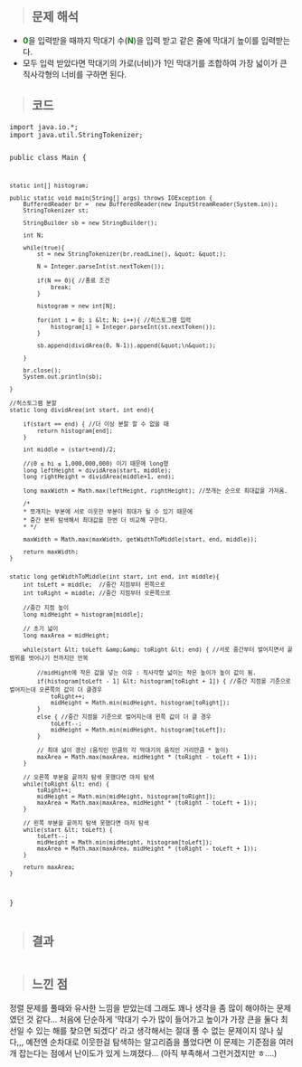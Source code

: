 <p><img alt="" src="https://velog.velcdn.com/images/gayeong39/post/f6695b5c-8abc-4fa9-8c15-6888e735f028/image.png" /></p>
<blockquote>
<h2 id="문제-해석">문제 해석</h2>
</blockquote>
<ul>
<li><span style="color: green;"><strong>0</strong></span>을 입력받을 때까지 막대기 수(<span style="color: green;"><strong>N</strong></span>)을 입력 받고 같은 줄에 막대기 높이를 입력받는다. </li>
<li>모두 입력 받았다면 막대기의 가로(너비)가 1인 막대기를 조합하여 가장 넓이가 큰 직사각형의 너비를 구하면 된다.
<img alt="" src="https://velog.velcdn.com/images/gayeong39/post/f224fb76-c2ef-49cd-9ddb-2d4fb7017719/image.png" />
<img alt="" src="https://velog.velcdn.com/images/gayeong39/post/91e9c40b-b434-4ad6-aa24-d09a34b9cd93/image.png" /></li>
</ul>
<blockquote>
<h2 id="코드">코드</h2>
</blockquote>
<pre><code class="language-java">import java.io.*;
import java.util.StringTokenizer;

public class Main {

    static int[] histogram;

    public static void main(String[] args) throws IOException {
        BufferedReader br =  new BufferedReader(new InputStreamReader(System.in));
        StringTokenizer st;

        StringBuilder sb = new StringBuilder();

        int N;

        while(true){
            st = new StringTokenizer(br.readLine(), &quot; &quot;);

            N = Integer.parseInt(st.nextToken());

            if(N == 0){ //종료 조건
                break;
            }

            histogram = new int[N];

            for(int i = 0; i &lt; N; i++){ //히스토그램 입력
                histogram[i] = Integer.parseInt(st.nextToken());
            }

            sb.append(dividArea(0, N-1)).append(&quot;\n&quot;);

        }

        br.close();
        System.out.println(sb);

    }

    //히스토그램 분할
    static long dividArea(int start, int end){

        if(start == end) { //더 이상 분할 할 수 없을 때
            return histogram[end];
        }

        int middle = (start+end)/2;

        //(0 ≤ hi ≤ 1,000,000,000) 이기 때문에 long형
        long leftHeight = dividArea(start, middle);
        long rightHeight = dividArea(middle+1, end);

        long maxWidth = Math.max(leftHeight, rightHeight); //쪼개는 순으로 최대값을 가져옴.

        /*
        * 쪼개지는 부분에 서로 이웃한 부분이 최대가 될 수 있기 때문에
        * 중간 분위 탐색해서 최대값을 한번 더 비교해 구한다.
        * */

        maxWidth = Math.max(maxWidth, getWidthToMiddle(start, end, middle));

        return maxWidth;
    }


    static long getWidthToMiddle(int start, int end, int middle){
        int toLeft = middle;  //중간 지점부터 왼쪽으로
        int toRight = middle; //중간 지점부터 오른쪽으로

        //중간 지점 높이
        long midHeight = histogram[middle];

        // 초기 넓이
        long maxArea = midHeight;

        while(start &lt; toLeft &amp;&amp; toRight &lt; end) { //서로 중간부터 벌어지면서 끝 범위를 벗어나기 전까지만 반복

            //midHight에 작은 값을 넣는 이유 : 직사각형 넓이는 작은 높이가 높이 값이 됨.
            if(histogram[toLeft - 1] &lt; histogram[toRight + 1]) { //중간 지점을 기준으로 벌어지는데 오른쪽의 값이 더 클경우
                toRight++;
                midHeight = Math.min(midHeight, histogram[toRight]);
            }
            else { //중간 지점을 기준으로 벌어지는데 왼쪽 값이 더 클 경우
                toLeft--;
                midHeight = Math.min(midHeight, histogram[toLeft]);
            }

            // 최대 넓이 갱신 (움직인 만큼의 각 막대기의 움직인 거리만큼 * 높이)
            maxArea = Math.max(maxArea, midHeight * (toRight - toLeft + 1));
        }

        // 오른쪽 부분을 끝까지 탐색 못했다면 마저 탐색
        while(toRight &lt; end) {
            toRight++;
            midHeight = Math.min(midHeight, histogram[toRight]);
            maxArea = Math.max(maxArea, midHeight * (toRight - toLeft + 1));
        }

        // 왼쪽 부분을 끝까지 탐색 못했다면 마저 탐색
        while(start &lt; toLeft) {
            toLeft--;
            midHeight = Math.min(midHeight, histogram[toLeft]);
            maxArea = Math.max(maxArea, midHeight * (toRight - toLeft + 1));
        }

        return maxArea;
    }
}</code></pre>
<blockquote>
<h2 id="결과">결과</h2>
</blockquote>
<p><img alt="" src="https://velog.velcdn.com/images/gayeong39/post/5aee5400-1e5c-490b-9bef-4490c6e3caa4/image.png" /></p>
<blockquote>
<h2 id="느낀-점">느낀 점</h2>
</blockquote>
<p>정렬 문제를 풀때와 유사한 느낌을 받았는데 그래도 꽤나  생각을 좀 많이 해야하는 문제였던 것 같다... 처음에 단순하게 '막대기 수가 많이 들어가고 높이가 가장 큰을 둘다 최선일 수 있는 해를 찾으면 되겠다' 라고 생각해서는 절대 풀 수 없는 문제이지 않나 싶다,,, 예전엔 순차대로 이웃한걸 탐색하는 알고리즘을 풀었다면 이 문제는 기준점을 여러개 잡는다는 점에서 난이도가 있게 느껴졌다... (아직 부족해서 그런거겠지만 ㅎ....)</p>